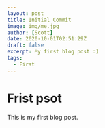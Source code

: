 ```yaml
---
layout: post
title: Initial Commit
image: img/me.jpg
author: [Scott]
date: 2020-10-01T02:51:29Z
draft: false
excerpt: My first blog post :)
tags:
  - First
---
```


# Frist psot

This is my first blog post.
